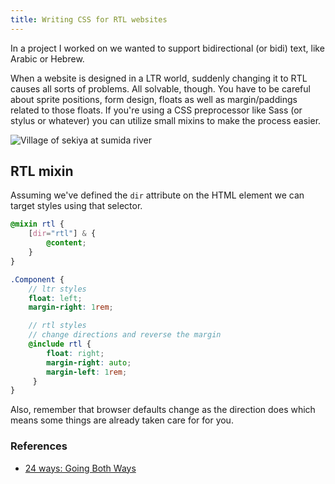 ```yaml
---
title: Writing CSS for RTL websites
---
```


In a project I worked on we wanted to support bidirectional (or bidi) text, like Arabic or Hebrew.

When a website is designed in a LTR world, suddenly changing it to RTL causes all sorts of problems. All solvable, though. You have to be careful about sprite positions, form design, floats as well as margin/paddings related to those floats. If you're using a CSS preprocessor like Sass (or stylus or whatever) you can utilize small mixins to make the process easier.

![Village of sekiya at sumida river](/images/illustrations/village-of-sekiya-at-sumida-river.jpg)

## RTL mixin

Assuming we've defined the `dir` attribute on the HTML element we can target styles using that selector.

```scss
@mixin rtl {
    [dir="rtl"] & {
        @content;
    }
}

.Component {
    // ltr styles
    float: left;
    margin-right: 1rem;

    // rtl styles
    // change directions and reverse the margin
    @include rtl {
        float: right;
        margin-right: auto;
        margin-left: 1rem;
     }
}
```

Also, remember that browser defaults change as the direction does which means some things are already taken care for for you.

### References

- [24 ways: Going Both Ways](http://24ways.org/2011/going-both-ways)
